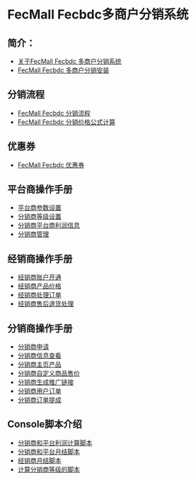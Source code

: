 FecMall Fecbdc多商户分销系统
===============================

简介：
---------

*  [关于FecMall Fecbdc 多商户分销系统](fecmall-fecbdc-about.md)
*  [FecMall Fecbdc 多商户分销安装](fecmall-fecbdc-install.md)


分销流程
---------

*  [FecMall Fecbdc 分销流程](fecmall-fecbdc-lc.md)
*  [FecMall Fecbdc 分销价格公式计算](fecmall-fecbdc-price-compute.md)

优惠券
---------

*  [FecMall Fecbdc 优惠券](fecmall-fecbdc-coupon.md)




平台商操作手册
---------
*  [平台商参数设置](fecmall-fecbdc-platform-param.md)
*  [分销商等级设置](fecmall-fecbdc-distribute-level-config.md)
*  [分销商平台商利润信息](fecmall-fecbdc-distribute-platform-profit.md)
*  [分销商管理](fecmall-fecbdc-distribute.md)


经销商操作手册
---------

*  [经销商账户开通](fecmall-fecbdc-bdmin-account.md)
*  [经销商产品价格](fecmall-fecbdc-bdmin-product-price.md)
*  [经销商处理订单](fecmall-fecbdc-bdmin-order.md)
*  [经销商售后退货处理](fecmall-fecbdc-bdmin-aftersale.md)





分销商操作手册
-----------
*  [分销商申请](fecmall-fecbdc-distribute-apply.md)
*  [分销商信息查看](fecmall-fecbdc-distribute-info-view.md)
*  [分销商主页产品](fecmall-fecbdc-distribute-home-product.md)
*  [分销商自定义商品售价](fecmall-fecbdc-distribute-custom-product-price.md)
*  [分销商生成推广链接](fecmall-fecbdc-distribute-generate-url.md)
*  [分销商用户订单](fecmall-fecbdc-distribute-customer-order.md)
*  [分销商订单提成](fecmall-fecbdc-distribute-order-profit.md)





Console脚本介绍
---------------

*  [分销商和平台利润计算脚本](fecmall-fecbdc-script-distribute-profit.md)
*  [分销商和平台月结脚本](fecmall-fecbdc-script-distribute-profit-month.md)
*  [经销商月结脚本](fecmall-fecbdc-script-bdmin-profit.md)
*  [计算分销商等级的脚本](fecmall-fecbdc-script-distribute-level.md)



























